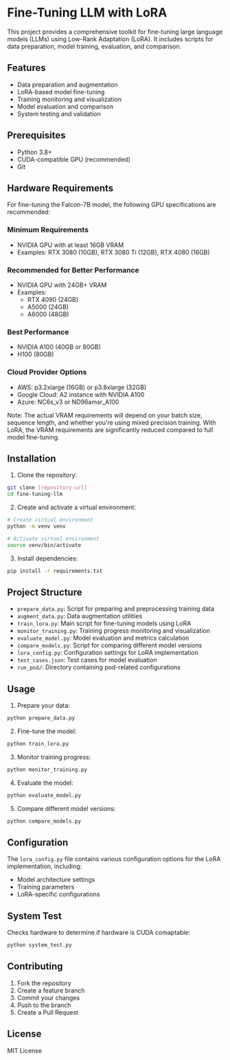 # Fine-Tuning LLM with LoRA

This project provides a comprehensive toolkit for fine-tuning large language models (LLMs) using Low-Rank Adaptation (LoRA). It includes scripts for data preparation, model training, evaluation, and comparison.

## Features

- Data preparation and augmentation
- LoRA-based model fine-tuning
- Training monitoring and visualization
- Model evaluation and comparison
- System testing and validation

## Prerequisites

- Python 3.8+
- CUDA-compatible GPU (recommended)
- Git

## Hardware Requirements

For fine-tuning the Falcon-7B model, the following GPU specifications are recommended:

### Minimum Requirements

- NVIDIA GPU with at least 16GB VRAM
- Examples: RTX 3080 (10GB), RTX 3080 Ti (12GB), RTX 4080 (16GB)

### Recommended for Better Performance

- NVIDIA GPU with 24GB+ VRAM
- Examples:
  - RTX 4090 (24GB)
  - A5000 (24GB)
  - A6000 (48GB)

### Best Performance

- NVIDIA A100 (40GB or 80GB)
- H100 (80GB)

### Cloud Provider Options

- AWS: p3.2xlarge (16GB) or p3.8xlarge (32GB)
- Google Cloud: A2 instance with NVIDIA A100
- Azure: NC6s_v3 or ND96amsr_A100

Note: The actual VRAM requirements will depend on your batch size, sequence length, and whether you're using mixed precision training. With LoRA, the VRAM requirements are significantly reduced compared to full model fine-tuning.

## Installation

1. Clone the repository:

```bash
git clone [repository-url]
cd fine-tuning-llm
```

2. Create and activate a virtual environment:

```bash
# Create virtual environment
python -m venv venv

# Activate virtual environment
source venv/bin/activate
```

3. Install dependencies:

```bash
pip install -r requirements.txt
```

## Project Structure

- `prepare_data.py`: Script for preparing and preprocessing training data
- `augment_data.py`: Data augmentation utilities
- `train_lora.py`: Main script for fine-tuning models using LoRA
- `monitor_training.py`: Training progress monitoring and visualization
- `evaluate_model.py`: Model evaluation and metrics calculation
- `compare_models.py`: Script for comparing different model versions
- `lora_config.py`: Configuration settings for LoRA implementation
- `test_cases.json`: Test cases for model evaluation
- `run_pod/`: Directory containing pod-related configurations

## Usage

1. Prepare your data:

```bash
python prepare_data.py
```

2. Fine-tune the model:

```bash
python train_lora.py
```

3. Monitor training progress:

```bash
python monitor_training.py
```

4. Evaluate the model:

```bash
python evaluate_model.py
```

5. Compare different model versions:

```bash
python compare_models.py
```

## Configuration

The `lora_config.py` file contains various configuration options for the LoRA implementation, including:

- Model architecture settings
- Training parameters
- LoRA-specific configurations

## System Test

Checks hardware to determine if hardware is CUDA comaptable:

```bash
python system_test.py
```

## Contributing

1. Fork the repository
2. Create a feature branch
3. Commit your changes
4. Push to the branch
5. Create a Pull Request

## License

MIT License
